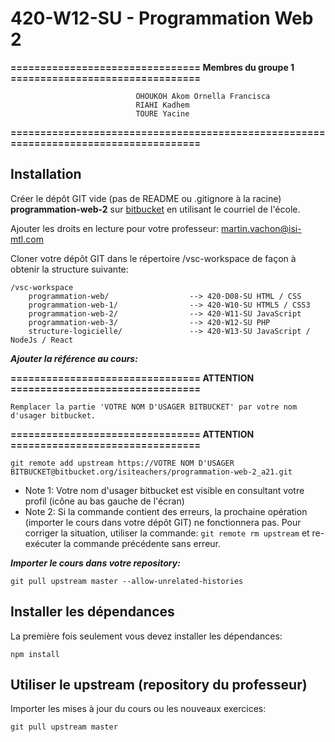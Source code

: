 # 420-W12-SU - Programmation Web 2



**================================ Membres du groupe 1 ================================**

                                OHOUKOH Akom Ornella Francisca
                                RIAHI Kadhem
                                TOURE Yacine

**=====================================================================================**


## Installation

Créer le dépôt GIT vide (pas de README ou .gitignore à la racine) **programmation-web-2** sur [bitbucket](https://bitbucket.org/) en utilisant le courriel de l'école.

Ajouter les droits en lecture pour votre professeur: martin.vachon@isi-mtl.com

Cloner votre dépôt GIT dans le répertoire /vsc-workspace de façon à obtenir la structure suivante:

```
/vsc-workspace
    programmation-web/                  --> 420-D08-SU HTML / CSS
    programmation-web-1/                --> 420-W10-SU HTML5 / CSS3
    programmation-web-2/                --> 420-W11-SU JavaScript
    programmation-web-3/                --> 420-W12-SU PHP
    structure-logicielle/               --> 420-W13-SU JavaScript / NodeJs / React
```

***Ajouter la référence au cours:***

**================================ ATTENTION ================================**

    Remplacer la partie 'VOTRE NOM D'USAGER BITBUCKET' par votre nom d'usager bitbucket.

**================================ ATTENTION ================================**

`git remote add upstream https://VOTRE NOM D'USAGER BITBUCKET@bitbucket.org/isiteachers/programmation-web-2_a21.git`

- Note 1: Votre nom d'usager bitbucket est visible en consultant votre profil (icône au bas gauche de l'écran)
- Note 2: Si la commande contient des erreurs, la prochaine opération (importer le cours dans votre dépôt GIT) ne fonctionnera pas. Pour corriger la situation, utiliser la commande: `git remote rm upstream` et re-exécuter la commande précédente sans erreur.

***Importer le cours dans votre repository:***

`git pull upstream master --allow-unrelated-histories`

## Installer les dépendances

La première fois seulement vous devez installer les dépendances:

`npm install`

## Utiliser le upstream (repository du professeur)

Importer les mises à jour du cours ou les nouveaux exercices:

`git pull upstream master`

